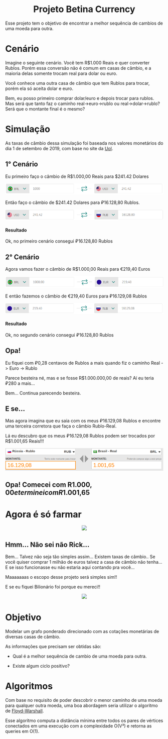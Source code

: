<h1 align="center"> Projeto Betina Currency </h1>

Esse projeto tem o objetivo de encontrar a melhor 
sequência de cambios de uma moeda para outra.

# Cenário

Imagine o seguinte cenário. Você tem R$1.000 Reais e quer converter Rublos.
Porém essa conversão não é comum em casas de câmbio, e a maioria delas 
somente trocam real para dolar ou euro.

Você conhece uma outra casa de câmbio que tem Rublos para trocar, porém ela 
só aceita dolar e euro.

Bem, eu posso primeiro comprar dolar/euro e depois trocar para rublos. Mas 
será que tanto faz o caminho real->euro->rublo ou real->dolar->rublo? 
Será que o montante final é o mesmo?

# Simulação

As taxas de câmbio dessa simulação foi baseada nos valores monetários do dia 1 de setembro de 2019, com base no site da [Uol](https://economia.uol.com.br/cotacoes/cambio/).

## 1° Cenário

Eu primeiro faço o câmbio de R$1.000,00 Reais para $241.42 Dolares
<p align="center">
  <img src="imgs/real_to_dolar.png">
</p>

Então faço o câmbio de $241.42 Dolares para ‎₽16.128,80 Rublos.
<p align="center">
  <img src="imgs/dollar_to_rublo.png">
</p>

#### **Resultado** 

Ok, no primeiro cenário consegui ‎₽16.128,80 Rublos

## 2° Cenário

Agora vamos fazer o câmbio de R$1.000,00 Reais para 
€219,40 Euros
<p align="center">
  <img src="imgs/real_to_euro.png">
</p>

E então fazemos o câmbio de €219,40 Euros para ₽16.129,08 Rublos
<p align="center">
  <img src="imgs/euro_to_rublo.png">
</p>

#### **Resultado** 
Ok, no segundo cenário consegui ‎₽16.128,80 Rublos

## Opa! 

Eu fiquei com ₽0,28 centavos de Rublos a mais quando fiz o 
caminho Real -> Euro -> Rublo

Parece besteira né, mas e se fosse R$1.000.000,00 de reais? 
Aí eu teria ₽280 a mais...

Bem... Continua parecendo besteira.

## E se...

Mas agora imagina que eu saia com os meus ₽16.129,08 Rublos
e encontre uma terceira corretora que faça o câmbio Rublo-Real.

Lá eu descubro que os meus ₽16.129,08 Rublos podem ser 
trocados por R$1.001,65 Reais!!!
<p align="center">
  <img src="imgs/rublo_to_real.png">
</p>

## Opa! Comecei com R$1.000,00 e terminei com R$1.001,65

# Agora é só farmar

<p align="center">
  <img src="https://media2.giphy.com/media/GNvWw0pDL6QRW/giphy.gif">
</p>

## Hmm... Não sei não Rick...

Bem... Talvez não seja tão simples assim... Existem taxas 
de câmbio.. Se você quiser comprar 1 milhão de euros talvez 
a casa de câmbio não tenha... E se isso funcionasse eu não 
estaria aqui contando pra você...

Maaaaaaas o escopo desse projeto será simples sim!!

E se eu fiquei Bilionário foi porque eu mereci!!

<p align="center">
  <img src="https://i.ytimg.com/vi/pDCYOlnTcdI/maxresdefault.jpg">
</p>

# Objetivo

Modelar um grafo ponderado direcionado com as cotações monetárias de diversas casas de câmbio.

As informações que precisam ser obtidas são:
    
* Qual é a melhor sequência de cambio de uma moeda para outra.

* Existe algum ciclo positivo?

# Algoritmos

Com base no requisito de poder descobrir o menor caminho 
de uma moeda para qualquer outra moeda, uma boa abordagem 
seria utilizar o algoritmo de [Floyd-Warshall](https://github.com/edsomjr/TEP/blob/master/Grafos/slides/SSP-3/SSP-3.pdf).

Esse algoritmo computa a distância mínima entre todos os 
pares de vértices conectados em uma execução com a 
complexidade O(V³) e retorna as queries em O(1).

